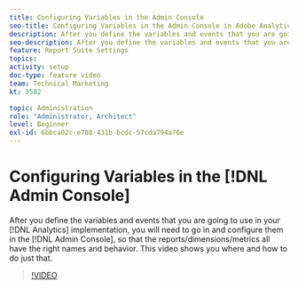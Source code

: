 ```yaml
---
title: Configuring Variables in the Admin Console
seo-title: Configuring Variables in the Admin Console in Adobe Analytics
description: After you define the variables and events that you are going to use in your Analytics implementation, you will need to go in and configure them in the Admin Console, so that the reports/dimensions/metrics all have the right names and behavior. This video shows you where and how to do just that.
seo-description: After you define the variables and events that you are going to use in your Analytics implementation, you will need to go in and configure them in the Admin Console, so that the reports/dimensions/metrics all have the right names and behavior. This video shows you where and how to do just that. Adobe Analytics
feature: Report Suite Settings
topics: 
activity: setup
doc-type: feature video
team: Technical Marketing
kt: 3582

topic: Administration
role: "Administrator, Architect"
level: Beginner
exl-id: 6bbca02c-e788-431b-bcdc-57cda794a76e
---
```

# Configuring Variables in the [!DNL Admin Console]

After you define the variables and events that you are going to use in your [!DNL Analytics] implementation, you will need to go in and configure them in the [!DNL Admin Console], so that the reports/dimensions/metrics all have the right names and behavior. This video shows you where and how to do just that.

>[!VIDEO](https://video.tv.adobe.com/v/28755/?quality=12)
